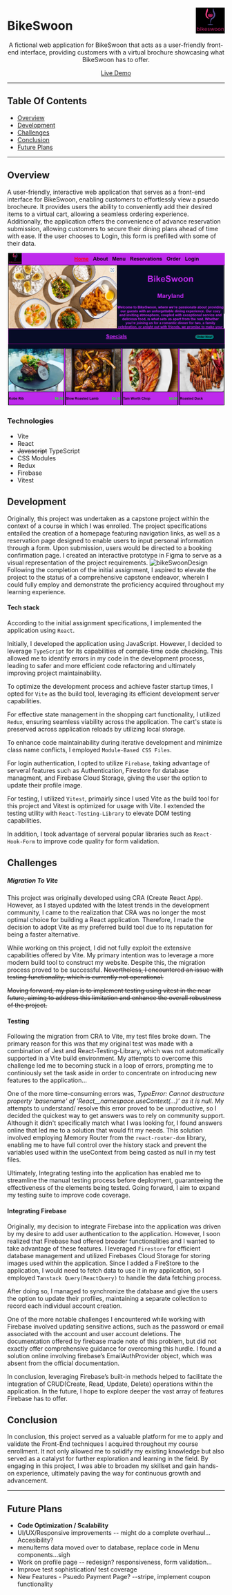 <a target="_blank" href="https://sean5505bikeswoon.netlify.app/"> <img src="public/assets/logo.jpg" align="right" height="60" />
</a>

# BikeSwoon

<p align="center">A fictional web application for BikeSwoon that acts as a user-friendly front-end interface, providing customers with a virtual brochure showcasing what BikeSwoon has to offer.</p>

<p align="center"> <a target="_blank" href="https://sean5505bikeswoon.netlify.app/"> Live Demo </a> </p>

---
## Table Of Contents
  - [Overview](#overview)
  - [Development](#development)
  - [Challenges](#challenges)
  - [Conclusion](#conclusion)
  - [Future Plans](#future-plans)
---

## Overview

A user-friendly, interactive web application that serves as a front-end interface for BikeSwoon, enabling customers to effortlessly view a psuedo brocheure. It provides users the ability to conveniently add their desired items to a virtual cart, allowing a seamless ordering experience. Additionally, the application offers the convenience of advance reservation submission, allowing customers to secure their dining plans ahead of time with ease. If the user chooses to Login, this form is prefilled with some of their data. 

![Website Image](public/assets/bikeSwoonIntro.png) 

### Technologies
- Vite
- React
- ~~Javascript~~ TypeScript
- CSS Modules
- Redux
- Firebase
- Vitest

## Development

Originally, this project was undertaken as a capstone project within the context of a course in which I was enrolled. The project specifications entailed the creation of a homepage featuring navigation links, as well as a reservation page designed to enable users to input personal information through a form. Upon submission, users would be directed to a booking confirmation page. I created an interactive prototype in Figma to serve as a visual representation of the project requirements.
![bikeSwoonDesign](https://github.com/sean5505/testtt/assets/110543268/d53c8531-f2fa-4136-99ab-6923269e30d7)
Following the completion of the initial assignment, I aspired to elevate the project to the status of a comprehensive capstone endeavor, wherein I could fully employ and demonstrate the proficiency acquired throughout my learning experience.

#### **Tech stack**

According to the initial assignment specifications, I implemented the application using `React`. 

Initially, I developed the application using JavaScript. However, I decided to leverage `TypeScript` for its capabilities of compile-time code checking. This allowed me to identify errors in my code in the development process, leading to safer and more efficient code refactoring and ultimately improving project maintainability.

To optimize the development process and achieve faster startup times, I opted for `Vite` as the build tool, leveraging its efficient development server capabilities. 

For effective state management in the shopping cart functionality, I utilized `Redux`, ensuring seamless viability across the application. The cart's state is preserved across application reloads by utilizing local storage. 

To enhance code maintainability during iterative development and minimize class name conflicts, I employed `Module-Based CSS Files`. 

For login authentication, I opted to utilize `Firebase`, taking advantage of serveral features such as Authentication, Firestore for database managment, and Firebase Cloud Storage, giving the user the option to update their profile image.

For testing, I utilized `Vitest`, primairly since I used Vite as the build tool for this project and Vitest is optimized for usage with Vite. I extended the testing utility with `React-Testing-Library` to elevate DOM testing capabilities.

In addition, I took advantage of serveral popular libraries such as `React-Hook-Form` to improve code quality for form validation.  

## Challenges

##### **Migration To Vite**

This project was originally developed using CRA (Create React App). However, as I stayed updated with the latest trends in the development community, I came to the realization that CRA was no longer the most optimal choice for building a React application. Therefore, I made the decision to adopt Vite as my preferred build tool due to its reputation for being a faster alternative.

While working on this project, I did not fully exploit the extensive capabilities offered by Vite. My primary intention was to leverage a more modern build tool to construct my website. Despite this, the migration process proved to be successful. ~~Nevertheless, I encountered an issue with testing functionality, which is currently not operational.~~

~~Moving forward, my plan is to implement testing using vitest in the near future, aiming to address this limitation and enhance the overall robustness of the project.~~

#### **Testing**

Following the migration from CRA to Vite, my test files broke down. The primary reason for this was that my original test was made with a combination of Jest and React-Testing-Library, which was not automatically supported in a Vite build environment. My attempts to overcome this challenge led me to becoming stuck in a loop of errors, prompting me to continiously set the task aside in order to concentrate on introducing new features to the application…

One of the more time-consuming errors was, *TypeError: Cannot destructure property 'basename' of 'React__namespace.useContext(...)' as it is null.* My attempts to understand/ resolve this error proved to be unproductive, so I decided the quickest way to get answers was to rely on community support. Although it didn't specifically match what I was looking for, I found answers online that led me to a solution that would fit my needs. This solution involved employing Memory Router from the `react-router-dom` library, enabling me to have full control over the history stack and prevent the variables used within the useContext from being casted as null in my test files.

Ultimately, Integrating testing into the application has enabled me to streamline the manual testing process before deployment, guaranteeing the effectiveness of the elements being tested. Going forward, I aim to expand my testing suite to improve code coverage.

#### **Integrating Firebase**

Originally, my decision to integrate Firebase into the application was driven by my desire to add user authentication to the application. However, I soon realized that Firebase had offered broader functionalities and I wanted to take advantage of these features. I leveraged `Firestore` for efficient database management and utilized Firebases Cloud Storage for storing images used within the application. Since I added a FireStore to the application, I would need to fetch data to use it in my application, so I employed `Tanstack Query(ReactQuery)` to handle the data fetching process. 

After doing so, I managed to synchronize the database and give the users the option to update their profiles, maintaining a separate collection to record each individual account creation.

One of the more notable challenges I encountered while working with Firebase involved updating sensitive actions, such as the password or email associated with the account and user account deletions. The documentation offered by firebase made note of this problem, but did not exactly offer comprehensive guidance for overcoming this hurdle. I found a solution online involving firebase’s EmailAuthProvider object, which was absent from the official documentation.

In conclusion, leveraging Firebase’s built-in methods helped to facilitate the integration of CRUD(Create, Read, Update, Delete) operations within the application. In the future, I hope to explore deeper the vast array of features Firebase has to offer.



## Conclusion

In conclusion, this project served as a valuable platform for me to apply and validate the Front-End techniques I acquired throughout my course enrollment. It not only allowed me to solidify my existing knowledge but also served as a catalyst for further exploration and learning in the field. By engaging in this project, I was able to broaden my skillset and gain hands-on experience, ultimately paving the way for continuous growth and advancement.

---
## Future Plans
- **Code Optimization / Scalability**
- UI/UX/Responsive improvements -- might do a complete overhaul... Accesibility?
- menuItems data moved over to database, replace code in Menu components...sigh 
- Work on profile page -- redesign? responsiveness, form validation...
- Improve test sophistication/ test coverage
- New Features - Psuedo Payment Page? --stripe, implement coupon functionality
